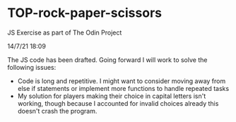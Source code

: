 # TOP-rock-paper-scissors
JS Exercise as part of The Odin Project

14/7/21 18:09

The JS code has been drafted. Going forward I will work to solve the following issues:
- Code is long and repetitive. I might want to consider moving away from else if statements or implement more functions to handle repeated tasks
- My solution for players making their choice in capital letters isn't working, though because I accounted for invalid choices already this doesn't crash the program. 